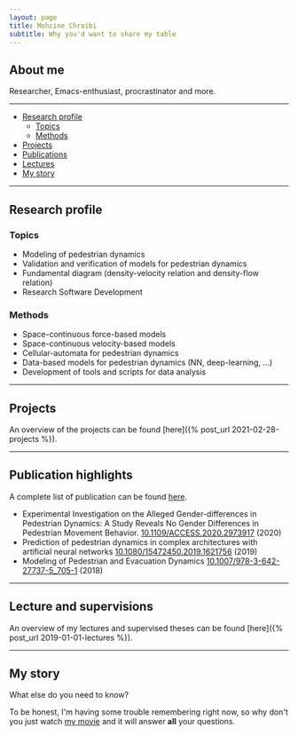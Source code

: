 ```yaml
---
layout: page
title: Mohcine Chraibi
subtitle: Why you'd want to share my table
---
```

## About me
Researcher, Emacs-enthusiast, procrastinator and more.

___

- [Research profile](#research-profile)
  - [Topics](#topics)
  - [Methods](#methods)
- [Projects](#projects)
- [Publications](#publication-highlights)
- [Lectures](#lecture-and-supervisions)
- [My story](#my-story)

___

## Research profile 

### Topics
- Modeling of pedestrian dynamics
- Validation and verification of models for pedestrian dynamics
- Fundamental diagram (density-velocity relation and density-flow relation)
- Research Software Development

### Methods
- Space-continuous force-based models
- Space-continuous velocity-based models
- Cellular-automata for pedestrian dynamics
- Data-based models for pedestrian dynamics (NN, deep-learning, ...)
- Development of tools and scripts for data analysis

___

## Projects
An overview of the projects can be found [here]({% post_url 2021-02-28-projects %}).

___

## Publication highlights
A complete list of publication can be found [here](https://www.fz-juelich.de/ias/ias-7/EN/AboutUs/Staff/Current/Chraibi_Mohcine/publication_node.html).

- Experimental Investigation on the Alleged Gender-differences in Pedestrian Dynamics: A Study Reveals No Gender Differences in Pedestrian Movement Behavior. [10.1109/ACCESS.2020.2973917](http://dx.doi.org/10.1109/ACCESS.2020.2973917) (2020)
- Prediction of pedestrian dynamics in complex architectures with artificial neural networks [10.1080/15472450.2019.1621756](http://dx.doi.org/10.1080/15472450.2019.1621756) (2019)
- Modeling of Pedestrian and Evacuation Dynamics [10.1007/978-3-642-27737-5_705-1](http://dx.doi.org/10.1007/978-3-642-27737-5_705-1) (2018)

___

## Lecture and supervisions
An overview of my lectures and supervised theses can be found [here]({% post_url 2019-01-01-lectures %}).

___

## My story
What else do you need to know?

To be honest, I'm having some trouble remembering right now, so why don't you just watch [my movie](https://en.wikipedia.org/wiki/My_Neighbor_Totoro) and it will answer **all** your questions.
